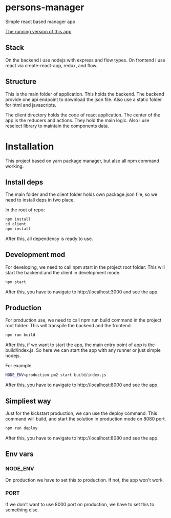 # persons-manager
Simple react based manager app

[The running version of this app](http://metaladam.net:8080/)

## Stack
On the backend i use nodejs with express and flow types.
On frontend i use react via create-react-app, redux, and flow.

## Structure
This is the main folder of application. This holds the backend.
The backend provide one api endpoint to download the json file.
Also use a static folder for html and javascripts.

The client directory holds the code of react application.
The center of the app is the reducers and actions. They hold the main logic.
Also i use reselect library to maintain the components data.

# Installation 
This project based on yarn package manager, but also all npm command working.

## Install deps

The main folder and the client folder holds own package.json file,
so we need to install deps in two place.

In the root of repo:

```bash
npm install
cd client
npm install
```

After this, all dependency is ready to use.

## Development mod
For developing, we need to call npm start in the project root folder:
This will start the backend and the client in development mode.

```bash
npm start
```

After this, you have to navigate to http://localhost:3000 and see the app.

## Production
For production use, we need to call npm run build command in the project root folder:
This will transpile the backend and the frontend.

```bash
npm run build
```

After this, if we want to start the app, the main entry point of app is the build/index.js.
So here we can start the app with any runner or just simple nodejs.

For example
```bash
NODE_ENV=production pm2 start build/index.js
```

After this, you have to navigate to http://localhost:8000 and see the app.

## Simpliest way
Just for the kickstart production, we can use the deploy command.
This command will build, and start the solution in production mode on 8080 port.

```bash
npm run deploy
```

After this, you have to navigate to http://localhost:8080 and see the app.

## Env vars

### NODE_ENV

On production we have to set this to production. If not, the app won't work.

### PORT

If we don't want to use 8000 port on production, we have to set this to something else.
